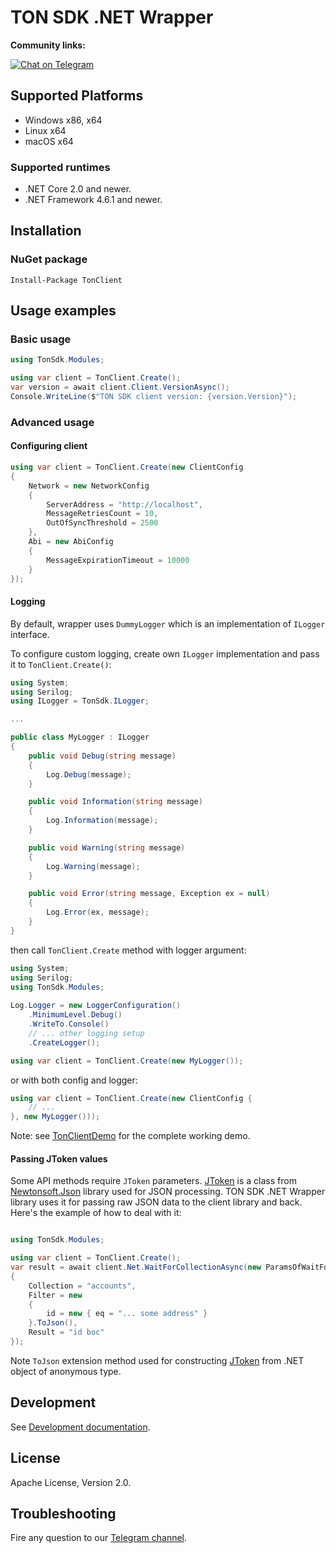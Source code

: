 ﻿# TON SDK .NET Wrapper

**Community links:**

[![Chat on Telegram](https://img.shields.io/badge/chat-on%20telegram-9cf.svg)](https://t.me/RADIANCE_TON_SDK)

## Supported Platforms

 - Windows x86, x64
 - Linux x64
 - macOS x64
 
### Supported runtimes

 - .NET Core 2.0 and newer.
 - .NET Framework 4.6.1 and newer.

## Installation

### NuGet package

```
Install-Package TonClient
```

## Usage examples

### Basic usage

```cs
using TonSdk.Modules;

using var client = TonClient.Create();
var version = await client.Client.VersionAsync();
Console.WriteLine($"TON SDK client version: {version.Version}");
```

### Advanced usage

#### Configuring client

```cs
using var client = TonClient.Create(new ClientConfig
{
    Network = new NetworkConfig
    {
        ServerAddress = "http://localhost",
        MessageRetriesCount = 10,
        OutOfSyncThreshold = 2500
    },
    Abi = new AbiConfig
    {
        MessageExpirationTimeout = 10000
    }
});
```

#### Logging

By default, wrapper uses `DummyLogger` which is an implementation of `ILogger` interface.

To configure custom logging, create own `ILogger` implementation and pass it to `TonClient.Create()`:

```cs 
using System;
using Serilog;
using ILogger = TonSdk.ILogger;

...

public class MyLogger : ILogger
{
    public void Debug(string message)
    {
        Log.Debug(message);
    }

    public void Information(string message)
    {
        Log.Information(message);
    }

    public void Warning(string message)
    {
        Log.Warning(message);
    }

    public void Error(string message, Exception ex = null)
    {
        Log.Error(ex, message);
    }
}
``` 

then call `TonClient.Create` method with logger argument:

```cs 
using System;
using Serilog;
using TonSdk.Modules;
   
Log.Logger = new LoggerConfiguration()
    .MinimumLevel.Debug()
    .WriteTo.Console()
    // ... other logging setup
    .CreateLogger();

using var client = TonClient.Create(new MyLogger());
```

or with both config and logger:
   
```cs 
using var client = TonClient.Create(new ClientConfig { 
    // ... 
}, new MyLogger()));
```

Note: see [TonClientDemo](src/TonClientDemo) for the complete working demo.

#### Passing JToken values

Some API methods require `JToken` parameters. [JToken](https://www.newtonsoft.com/json/help/html/T_Newtonsoft_Json_Linq_JToken.htm) 
is a class from [Newtonsoft.Json](https://www.nuget.org/packages/Newtonsoft.Json/) library used for JSON processing. 
TON SDK .NET Wrapper library uses it for passing raw JSON data to the client library and back. 
Here's the example of how to deal with it:

```cs 

using TonSdk.Modules;

using var client = TonClient.Create();
var result = await client.Net.WaitForCollectionAsync(new ParamsOfWaitForCollection
{
    Collection = "accounts",
    Filter = new
    {
        id = new { eq = "... some address" }
    }.ToJson(),
    Result = "id boc"
});
```

Note `ToJson` extension method used for constructing [JToken](https://www.newtonsoft.com/json/help/html/T_Newtonsoft_Json_Linq_JToken.htm) from .NET object of anonymous type.


## Development

See [Development documentation](development.md).

## License

Apache License, Version 2.0.

## Troubleshooting

Fire any question to our [Telegram channel](https://t.me/RADIANCE_TON_SDK).